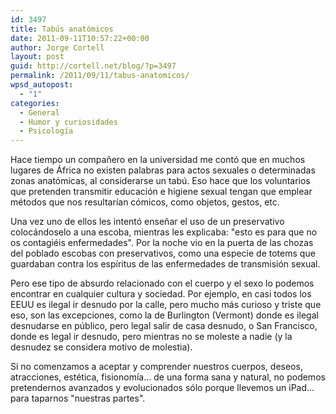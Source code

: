 ```yaml
---
id: 3497
title: Tabús anatómicos
date: 2011-09-11T10:57:22+00:00
author: Jorge Cortell
layout: post
guid: http://cortell.net/blog/?p=3497
permalink: /2011/09/11/tabus-anatomicos/
wpsd_autopost:
  - "1"
categories:
  - General
  - Humor y curiosidades
  - Psicología
---
```

Hace tiempo un compañero en la universidad me contó que en muchos lugares de África no existen palabras para actos sexuales o determinadas zonas anatómicas, al considerarse un tabú. Eso hace que los voluntarios que pretenden transmitir educación e higiene sexual tengan que emplear métodos que nos resultarían cómicos, como objetos, gestos, etc.

Una vez uno de ellos les intentó enseñar el uso de un preservativo colocándoselo a una escoba, mientras les explicaba: "esto es para que no os contagiéis enfermedades". Por la noche vio en la puerta de las chozas del poblado escobas con preservativos, como una especie de totems que guardaban contra los espíritus de las enfermedades de transmisión sexual.

Pero ese tipo de absurdo relacionado con el cuerpo y el sexo lo podemos encontrar en cualquier cultura y sociedad. Por ejemplo, en casi todos los EEUU es ilegal ir desnudo por la calle, pero mucho más curioso y triste que eso, son las excepciones, como la de Burlington (Vermont) donde es ilegal desnudarse en público, pero legal salir de casa desnudo, o San Francisco, donde es legal ir desnudo, pero mientras no se moleste a nadie (y la desnudez se considera motivo de molestia).

Si no comenzamos a aceptar y comprender nuestros cuerpos, deseos, atracciones, estética, fisionomía... de una forma sana y natural, no podemos pretendernos avanzados y evolucionados sólo porque llevemos un iPad... para taparnos "nuestras partes".